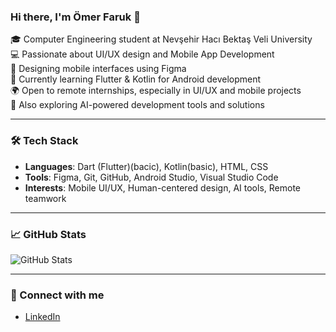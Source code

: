
### Hi there, I'm Ömer Faruk 👋

🎓 Computer Engineering student at Nevşehir Hacı Bektaş Veli University  
💻 Passionate about UI/UX design and Mobile App Development  
🎨 Designing mobile interfaces using Figma  
📱 Currently learning Flutter & Kotlin for Android development  
🌍 Open to remote internships, especially in UI/UX and mobile projects  
🤖 Also exploring AI-powered development tools and solutions

---

### 🛠️ Tech Stack
- **Languages**: Dart (Flutter)(bacic), Kotlin(basic), HTML, CSS
- **Tools**: Figma, Git, GitHub, Android Studio, Visual Studio Code
- **Interests**: Mobile UI/UX, Human-centered design, AI tools, Remote teamwork

---

### 📈 GitHub Stats

![GitHub Stats](https://github-readme-stats.vercel.app/api?username=OmerF-CS&show_icons=true&theme=radical)

---

### 🔗 Connect with me
- [LinkedIn](https://www.linkedin.com/in/%C3%B6mer-faruk-muslu-3137b5302/)

